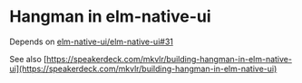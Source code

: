 # Hangman in elm-native-ui

Depends on [elm-native-ui/elm-native-ui#31](https://github.com/elm-native-ui/elm-native-ui/pulls/31)

See also [https://speakerdeck.com/mkvlr/building-hangman-in-elm-native-ui](https://speakerdeck.com/mkvlr/building-hangman-in-elm-native-ui)

